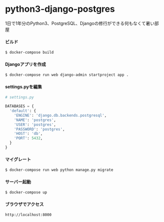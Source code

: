 # python3-django-postgres
1日で1年分のPython3、PostgreSQL、Djangoの修行ができる何もなくて暑い部屋

#### ビルド

```bash
$ docker-compose build
```

#### Djangoアプリを作成

```bash
$ docker-compose run web django-admin startproject app .
```

#### settings.pyを編集

```python
# settings.py

DATABASES = {
  'default': {
    'ENGINE': 'django.db.backends.postgresql',
    'NAME': 'postgres',
    'USER': 'postgres',
    'PASSWORD': 'postgres',
    'HOST': 'db',
    'PORT': 5432,
  }
}
```

#### マイグレート

```bash
$ docker-compose run web python manage.py migrate
```

#### サーバー起動

```bash
$ docker-compose up
```

#### ブラウザでアクセス

```
http://localhost:8000
```
